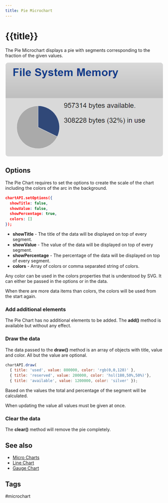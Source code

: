 ```yaml
---
title: Pie Microchart
---
```


# {{title}}

The Pie Microchart displays a pie with segments corresponding to the fraction of the given values.

![PieChart Screenshot](/microchart-pie.png)

## Options

The Pie Chart requires to set the options to create the scale of the chart
including the colors of the arc in the background.

```json
chartAPI.setOptions({
  showTitle: false,
  showValue: false,
  showPercentage: true,
  colors: []
});
```

* **showTitle** - The title of the data will be displayed on top of every segment. 
* **showValue** - The value of the data will be displayed on top of every segment. 
* **showPercentage** - The percentage of the data will be displayed on top of every segment. 
* **colors** - Array of colors or comma separated string of colors. 

Any color can be used in the colors properties that is understood by SVG. It can either be passed in the options or in the data.

When there are more data items than colors, the colors will be used from the start again.


### Add additional elements

The Pie Chart has no additional elements to be added. The **add()** method is available but without any effect.


### Draw the data

The data passed to the **draw()** method is an array of objects with title, value and color. All but the value are optional.

```Javascript
chartAPI.draw(
  { title: 'used', value: 800000, color: 'rgb(0,0,128)' },
  { title: 'reserved', value: 200000, color: 'hsl(180,50%,50%)'},
  { title: 'available', value: 1200000, color: 'silver' });
```

Based on the values the total and percentage of the segment will be calculated.

When updating the value all values must be given at once.


### Clear the data

The **clear()** method will remove the pie completely.


## See also

* [Micro Charts](/microcharts.md)
* [Line Chart](/microchart-line.md)
* [Gauge Chart](/microchart-gauge.md)


## Tags

#microchart

